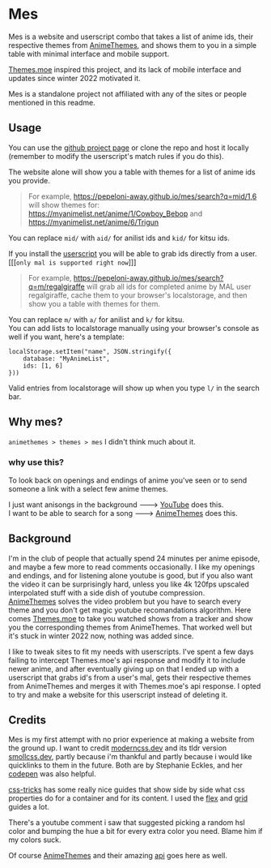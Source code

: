 # Mes
Mes is a website and userscript combo that takes a list of anime ids, their respective themes from [AnimeThemes](https://animethemes.moe/), and shows them to you in a simple table
with minimal interface and mobile support.

[Themes.moe](https://themes.moe/) inspired this project, and its lack of mobile interface and updates since winter 2022 motivated it.

Mes is a standalone project not affiliated with any of the sites or people mentioned in this readme.


## Usage
You can use the [github project page](https://pepeloni-away.github.io/mes/) or clone the repo and host it locally (remember to modify the userscript's match rules if you do this).

The website alone will show you a table with themes for a list of anime ids you provide.
> For example, https://pepeloni-away.github.io/mes/search?q=mid/1,6 will show themes for:  
> https://myanimelist.net/anime/1/Cowboy_Bebop and https://myanimelist.net/anime/6/Trigun

You can replace `mid/` with `aid/` for anilist ids and `kid/` for kitsu ids.

If you install the [userscript](https://github.com/pepeloni-away/mes/raw/master/userscript.user.js) you will be able to grab ids directly from a user. [[[`only mal is supported right now`]]]
> For example, https://pepeloni-away.github.io/mes/search?q=m/regalgiraffe will grab all ids for completed anime by MAL user regalgiraffe, cache them to your browser's localstorage,
> and then show you a table with themes for them.

You can replace `m/` with `a/` for anilist and `k/` for kitsu.
\
You can add lists to localstorage manually using your browser's console as well if you want, here's a template:
```
localStorage.setItem("name", JSON.stringify({
    database: "MyAnimeList",
    ids: [1, 6]
}))
```

Valid entries from localstorage will show up when you type `l/` in the search bar.


## Why mes?
`animethemes > themes > mes` I didn't think much about it.
### why use this?
To look back on openings and endings of anime you've seen or to send someone a link with a select few anime themes.

I just want anisongs in the background ---> [YouTube](https://www.youtube.com/) does this.  
I want to be able to search for a song ---> [AnimeThemes](https://animethemes.moe/) does this.

## Background
I'm in the club of people that actually spend 24 minutes per anime episode, and maybe a few more to read comments occasionally. I like my openings and endings, and for listening alone
youtube is good, but if you also want the video it can be surprisingly hard, unless you like 4k 120fps upscaled interpolated stuff with a side dish of youtube compression.  
[AnimeThemes](https://animethemes.moe/) solves the video problem but you have to search every theme and you don't get magic youtube recomandations algorithm. Here comes [Themes.moe](https://themes.moe/)
to take you watched shows from a tracker and show you the corresponding themes from AnimeThemes. That worked well but it's stuck in winter 2022 now, nothing was added since.


I like to tweak sites to fit my needs with userscripts. I've spent a few days failing to intercept Themes.moe's api response and modify it to include newer anime, and after eventually giving up on that
I ended up with a userscript that grabs id's from a user's mal, gets their respective themes from AnimeThemes and merges it with Themes.moe's api response. I opted to try and make a website for this userscript
instead of deleting it.




## Credits
Mes is my first attempt with no prior experience at making a website from the ground up. I want to credit
[moderncss.dev](https://moderncss.dev/) and its tldr version [smollcss.dev](https://smolcss.dev/), partly because i'm thankful and partly because i would like quicklinks to them in the future.
Both are by Stephanie Eckles, and her [codepen](https://codepen.io/5t3ph) was also helpful.

[css-tricks](https://css-tricks.com/) has some really nice guides that show side by side what css properties do for a container and for its content. I used the [flex](https://css-tricks.com/snippets/css/a-guide-to-flexbox/) and [grid](https://css-tricks.com/snippets/css/complete-guide-grid/) guides a lot.

There's a youtube comment i saw that suggested picking a random hsl color and bumping the hue a bit for every extra color you need. Blame him if my colors suck.

Of course [AnimeThemes](https://animethemes.moe/) and their amazing [api](https://api-docs.animethemes.moe/) goes here as well.
